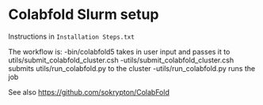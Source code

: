 # Colabfold Slurm setup

Instructions in `Installation Steps.txt`

The workflow is:
-bin/colabfold5 takes in user input and passes it to utils/submit_colabfold_cluster.csh
-utils/submit_colabfold_cluster.csh submits utils/run_colabfold.py to the cluster
-utils/run_colabfold.py runs the job

See also https://github.com/sokrypton/ColabFold
